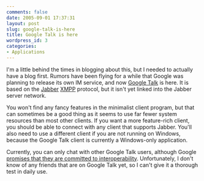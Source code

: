 ```yaml
---
comments: false
date: 2005-09-01 17:37:31
layout: post
slug: google-talk-is-here
title: Google Talk is here
wordpress_id: 3
categories:
- Applications
---
```


I'm a little behind the times in blogging about this, but I needed to actually have a blog first. Rumors have been flying for a while that Google was planning to release its own IM service, and now [Google Talk](http://talk.google.com/) is here. It is based on the [Jabber](http://www.jabber.org/) [XMPP](http://www.xmpp.org/) protocol, but it isn't yet linked into the Jabber server network.

You won't find any fancy features in the minimalist client program, but that can sometimes be a good thing as it seems to use far fewer system resources than most other clients. If you want a more feature-rich client, you should be able to connect with any client that supports Jabber. You'll also need to use a different client if you are not running on Windows, because the Google Talk client is currently a Windows-only application.

Currently, you can only chat with other Google Talk users, although Google [promises that they are committed to interoperability](http://www.google.com/talk/about.html#open). Unfortunately, I don't know of any friends that are on Google Talk yet, so I can't give it a thorough test in daily use.
